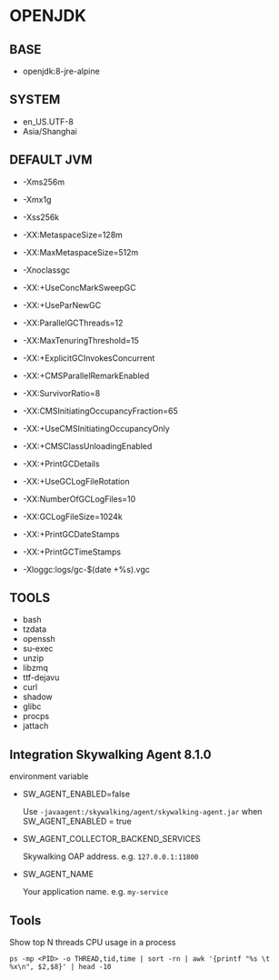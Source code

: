# OPENJDK

## BASE

* openjdk:8-jre-alpine

## SYSTEM

* en_US.UTF-8
* Asia/Shanghai

## DEFAULT JVM

* -Xms256m
* -Xmx1g
* -Xss256k
* -XX:MetaspaceSize=128m
* -XX:MaxMetaspaceSize=512m

* -Xnoclassgc  
* -XX:+UseConcMarkSweepGC
* -XX:+UseParNewGC
* -XX:ParallelGCThreads=12
* -XX:MaxTenuringThreshold=15
* -XX:+ExplicitGCInvokesConcurrent
* -XX:+CMSParallelRemarkEnabled
* -XX:SurvivorRatio=8
* -XX:CMSInitiatingOccupancyFraction=65
* -XX:+UseCMSInitiatingOccupancyOnly
* -XX:+CMSClassUnloadingEnabled

* -XX:+PrintGCDetails
* -XX:+UseGCLogFileRotation
* -XX:NumberOfGCLogFiles=10
* -XX:GCLogFileSize=1024k
* -XX:+PrintGCDateStamps
* -XX:+PrintGCTimeStamps
* -Xloggc:logs/gc-$(date +%s).vgc

## TOOLS

* bash
* tzdata
* openssh
* su-exec
* unzip
* libzmq
* ttf-dejavu
* curl
* shadow
* glibc
* procps
* jattach

## Integration Skywalking Agent 8.1.0

environment variable

* SW_AGENT_ENABLED=false

  Use `-javaagent:/skywalking/agent/skywalking-agent.jar` when SW_AGENT_ENABLED = true

* SW_AGENT_COLLECTOR_BACKEND_SERVICES

  Skywalking OAP address. e.g. `127.0.​0.1:11800`

* SW_AGENT_NAME  

  Your application name. e.g. `my-service`


## Tools

Show top N threads CPU usage in a process

```shell
ps -mp <PID> -o THREAD,tid,time | sort -rn | awk '{printf "%s \t %x\n", $2,$8}' | head -10
```    
